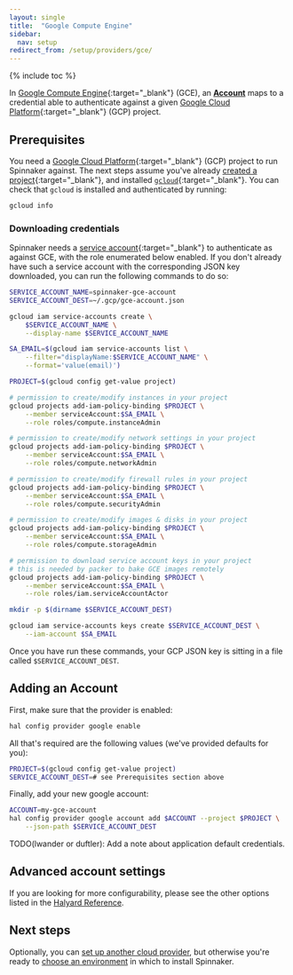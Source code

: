 ```yaml
---
layout: single
title:  "Google Compute Engine"
sidebar:
  nav: setup
redirect_from: /setup/providers/gce/
---
```


{% include toc %}

In [Google Compute Engine](https://cloud.google.com/compute){:target="\_blank"}
(GCE), an [__Account__](/concepts/providers/#accounts) maps to a credential able
to authenticate against a given [Google Cloud
Platform](https://cloud.google.com/){:target="\_blank"} (GCP) project.

## Prerequisites

You need a [Google Cloud Platform](https://cloud.google.com/){:target="\_blank"}
(GCP) project to run Spinnaker against. The next steps assume you've already
[created a
project](https://cloud.google.com/resource-manager/docs/creating-managing-projects){:target="\_blank"},
and installed [`gcloud`](https://cloud.google.com/sdk/downloads){:target="\_blank"}.
You can check that `gcloud` is installed and authenticated by running:

```bash
gcloud info
```

### Downloading credentials

Spinnaker needs a [service
account](https://cloud.google.com/compute/docs/access/service-accounts){:target="\_blank"}
to authenticate as against GCE, with the role enumerated below enabled. If
you don't already have such a service account with the corresponding JSON key
downloaded, you can run the following commands to do so:

```bash
SERVICE_ACCOUNT_NAME=spinnaker-gce-account
SERVICE_ACCOUNT_DEST=~/.gcp/gce-account.json

gcloud iam service-accounts create \
    $SERVICE_ACCOUNT_NAME \
    --display-name $SERVICE_ACCOUNT_NAME

SA_EMAIL=$(gcloud iam service-accounts list \
    --filter="displayName:$SERVICE_ACCOUNT_NAME" \
    --format='value(email)')

PROJECT=$(gcloud config get-value project)

# permission to create/modify instances in your project
gcloud projects add-iam-policy-binding $PROJECT \
    --member serviceAccount:$SA_EMAIL \
    --role roles/compute.instanceAdmin

# permission to create/modify network settings in your project
gcloud projects add-iam-policy-binding $PROJECT \
    --member serviceAccount:$SA_EMAIL \
    --role roles/compute.networkAdmin

# permission to create/modify firewall rules in your project
gcloud projects add-iam-policy-binding $PROJECT \
    --member serviceAccount:$SA_EMAIL \
    --role roles/compute.securityAdmin

# permission to create/modify images & disks in your project
gcloud projects add-iam-policy-binding $PROJECT \
    --member serviceAccount:$SA_EMAIL \
    --role roles/compute.storageAdmin

# permission to download service account keys in your project
# this is needed by packer to bake GCE images remotely
gcloud projects add-iam-policy-binding $PROJECT \
    --member serviceAccount:$SA_EMAIL \
    --role roles/iam.serviceAccountActor

mkdir -p $(dirname $SERVICE_ACCOUNT_DEST)

gcloud iam service-accounts keys create $SERVICE_ACCOUNT_DEST \
    --iam-account $SA_EMAIL
```

Once you have run these commands, your GCP JSON key is sitting in a file
called `$SERVICE_ACCOUNT_DEST`.

## Adding an Account

First, make sure that the provider is enabled:

```bash
hal config provider google enable
```

All that's required are the following values (we've provided defaults for you):

```bash
PROJECT=$(gcloud config get-value project)
SERVICE_ACCOUNT_DEST=# see Prerequisites section above
```

Finally, add your new google account:

```bash
ACCOUNT=my-gce-account
hal config provider google account add $ACCOUNT --project $PROJECT \
    --json-path $SERVICE_ACCOUNT_DEST
```

TODO(lwander or duftler): Add a note about application default credentials.

## Advanced account settings

If you are looking for more configurability, please see the other options
listed in the [Halyard
Reference](/reference/halyard/commands#hal-config-provider-google-account-add).

## Next steps

Optionally, you can [set up another cloud provider](/setup/install/providers/),
but otherwise you're ready to [choose an environment](/setup/install/environment/)
in which to install Spinnaker.
